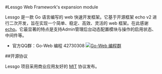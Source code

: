 #Lessgo Web Framework's expansion module

Lessgo 是一款 Go 语言编写的 web 快速开发框架。它基于开源框架 echo v2 进行二次开发，旨在实现一个简单、稳定、高效、灵活的 web 框架。在此感谢 [echo](https://github.com/labstack/echo)。它最显著的特点是支持Admin管理后台动态配置模块与操作的启用状态、中间件等。

* 官方QQ群：Go-Web 编程 42730308    [![Go-Web 编程群](http://pub.idqqimg.com/wpa/images/group.png)](http://jq.qq.com/?_wv=1027&k=fzi4p1)


##开源协议

Lessgo 项目采用商业应用友好的 [MIT](https://github.com/lessgo/lessgo/raw/master/doc/LICENSE) 协议发布。
